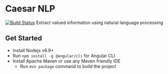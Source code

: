 # Caesar NLP  
[![Build Status](https://travis-ci.org/ItsMeCaesar/caesar-nlp.svg?branch=master)](https://travis-ci.org/ItsMeCaesar/caesar-nlp)
Extract valued information using natural language processing

## Get Started
* Install Nodejs v6.9+
* Run `npm install -g @angular/cli` for Angular CLI
* Install Apache Maven or use any Maven friendly IDE
    * Run `mvn package` command to build the project